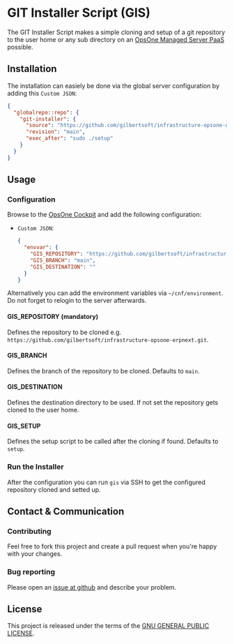 # GIT Installer Script (GIS)

The GIT Installer Script makes a simple cloning and setup of a git repository to
the user home or any sub directory on an [OpsOne Managed Server PaaS](https://opsone.ch/hosting/managed-server)
possible.

## Installation

The installation can easiely be done via the global server configuration by
adding this `Custom JSON`:

```json
{
  "globalrepo::repo": {
    "git-installer": {
      "source": "https://github.com/gilbertsoft/infrastructure-opsone-git-installer.git",
      "revision": "main",
      "exec_after": "sudo ./setup"
    }
  }
}
```

## Usage

### Configuration

Browse to the [OpsOne Cockpit](https://cockpit.opsone.ch) and add the following
configuration:

* `Custom JSON`:

  ```json
  {
    "envvar": {
      "GIS_REPOSITORY": "https://github.com/gilbertsoft/infrastructure-opsone-erpnext.git",
      "GIS_BRANCH": "main",
      "GIS_DESTINATION": ""
    }
  }
  ```

Alternatively you can add the environment variables via `~/cnf/environment`. Do
not forget to relogin to the server afterwards.

#### GIS_REPOSITORY (mandatory)

Defines the repository to be cloned e.g. `https://github.com/gilbertsoft/infrastructure-opsone-erpnext.git`.

#### GIS_BRANCH

Defines the branch of the repository to be cloned. Defaults to `main`.

#### GIS_DESTINATION

Defines the destination directory to be used. If not set the repository gets
cloned to the user home.

#### GIS_SETUP

Defines the setup script to be called after the cloning if found. Defaults to
`setup`.

### Run the Installer

After the configuration you can run `gis` via SSH to get the configured
repository cloned and setted up.

## Contact & Communication

### Contributing

Feel free to fork this project and create a pull request when you're happy
with your changes.

### Bug reporting

Please open an [issue at github](https://github.com/gilbertsoft/infrastructure-opsone-git-installer/issues)
and describe your problem.

## License

This project is released under the terms of the [GNU GENERAL PUBLIC LICENSE](LICENSE).
